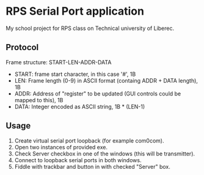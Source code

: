 # RPS Serial Port application

My school project for RPS class on Technical university of Liberec.

## Protocol

Frame structure: START-LEN-ADDR-DATA

-  START: frame start character, in this case '#', 1B
-  LEN: Frame length (0-9) in ASCII format (containg ADDR + DATA length), 1B
-  ADDR: Address of "register" to be updated (GUI controls could be mapped to this), 1B
-  DATA: Integer encoded as ASCII string, 1B * (LEN-1)

## Usage

1. Create virtual serial port loopback (for example com0com).
2. Open two instances of provided exe.
3. Check Server checkbox in one of the windows (this will be transmitter).
4. Connect to loopback serial ports in both windows.
5. Fiddle with trackbar and button in with checked "Server" box.
